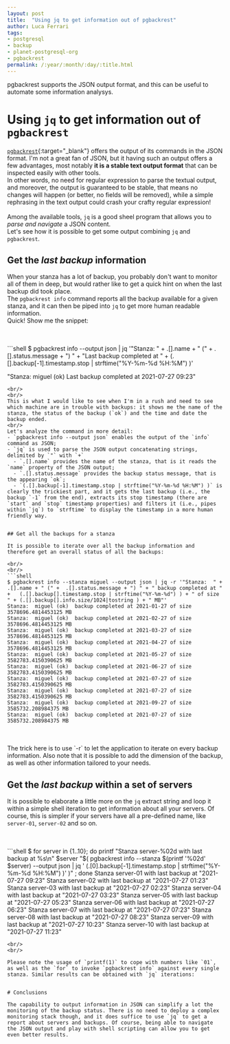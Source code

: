```yaml
---
layout: post
title:  "Using jq to get information out of pgbackrest" 
author: Luca Ferrari
tags:
- postgresql
- backup
- planet-postgresql-org
- pgbackrest
permalink: /:year/:month/:day/:title.html
---
```

pgbackrest supports the JSON output format, and this can be useful to automate some information analysys.

# Using `jq` to get information out of `pgbackrest`

[`pgbackrest`](https://pgbackrest.org/){:target="_blank"} offers the output of its commands in the JSON format. I'm not a great fan of JSON, but it having such an output offers a few advantages, most notably **it is a stable text output format** that can be inspected easily with other tools.
<br/>
In other words, no need for regular expression to parse the textual output, and moreover, the output is guaranteed to be stable, that means no changes will happen (or better, no fields will be removed), while a simple rephrasing in the text output could crash your crafty regular expression!
<br/>
<br/>
Among the available tools, `jq` is a good sheel program that allows you to *parse and navigate* a JSON content.
<br/>
Let's see how it is possible to get some output combining `jq` and `pgbackrest`.

## Get the *last backup* information

When your stanza has a lot of backup, you probably don't want to monitor all of them in deep, but would rather like to get a quick hint on when the last backup did took place.
<br/>
The `pgbackrest info` command reports all the backup available for a given stanza, and it can then be piped into `jq` to get more human readable information.
<br/>
Quick! Show me the snippet:

<br/>
<br/>
```shell
$ pgbackrest info --output json | jq '"Stanza:  " + .[].name + " (" +  .[].status.message + ") " + "Last backup completed at "  +   (.[].backup[-1].timestamp.stop | strftime("%Y-%m-%d %H:%M") )' 

"Stanza:  miguel (ok) Last backup completed at 2021-07-27 09:23"
```
<br/>
<br/>
This is what I would like to see when I'm in a rush and need to see which machine are in trouble with backups: it shows me the name of the stanza, the status of the backup (`ok`) and the time and date the backup ended.
<br/>
Let's analyze the command in more detail:
- `pgbackrest info --output json` enables the output of the `info` command as JSON;
- `jq` is used to parse the JSON output concatenating strings, delimited by `"` with `+`
  - `.[].name` provides the name of the stanza, that is it reads the `name` property of the JSON output;
  - `.[].status.message` provides the backup status message, that is the appearing `ok`;
  - `(.[].backup[-1].timestamp.stop | strftime("%Y-%m-%d %H:%M") )` is clearly the trickiest part, and it gets the last backup (i.e., the backup `-1` from the end), extracts its stop timestamp (there are `start` and `stop` timestamp properties) and filters it (i.e., pipes within `jq`) to `strftime` to display the timestamp in a more human friendly way.


## Get all the backups for a stanza

It is possible to iterate over all the backup information and therefore get an overall status of all the backups:

<br/>
<br/>
```shell
$ pgbackrest info --stanza miguel --output json | jq -r '"Stanza:  " + .[].name + " (" +  .[].status.message + ") " + " backup completed at "  +   (.[].backup[].timestamp.stop | strftime("%Y-%m-%d") ) + " of size " + (.[].backup[].info.size/1024|tostring ) + " MB"' 
Stanza:  miguel (ok)  backup completed at 2021-01-27 of size 3578696.4814453125 MB
Stanza:  miguel (ok)  backup completed at 2021-02-27 of size 3578696.4814453125 MB
Stanza:  miguel (ok)  backup completed at 2021-03-27 of size 3578696.4814453125 MB
Stanza:  miguel (ok)  backup completed at 2021-04-27 of size 3578696.4814453125 MB
Stanza:  miguel (ok)  backup completed at 2021-05-27 of size 3582783.4150390625 MB
Stanza:  miguel (ok)  backup completed at 2021-06-27 of size 3582783.4150390625 MB
Stanza:  miguel (ok)  backup completed at 2021-07-27 of size 3582783.4150390625 MB
Stanza:  miguel (ok)  backup completed at 2021-07-27 of size 3582783.4150390625 MB
Stanza:  miguel (ok)  backup completed at 2021-09-27 of size 3585732.208984375 MB
Stanza:  miguel (ok)  backup completed at 2021-07-27 of size 3585732.208984375 MB
```
<br/>
<br/>
The trick here is to use `-r` to let the application to iterate on every backup information. Also note that it is possible to add the dimension of the backup, as well as other information tailored to your needs.


## Get the *last backup* within a set of servers

It is possible to elaborate a little more on the `jq` extract string and loop it within a simple shell iteration to get information about all your servers. Of course, this is simpler if your servers have all a pre-defined name, like `server-01`, `server-02` and so on.
<br/>


<br/>
<br/>
```shell
$ for server in {1..10}; do printf "Stanza server-%02d with last backup at %s\n" $server "$(  pgbackrest info --stanza $(printf '%02d' $server) --output json |  jq ' (.[0].backup[-1].timestamp.stop | strftime("%Y-%m-%d %H:%M") )' )" ; done
Stanza server-01 with last backup at "2021-07-27 09:23"
Stanza server-02 with last backup at "2021-07-27 01:23"
Stanza server-03 with last backup at "2021-07-27 02:23"
Stanza server-04 with last backup at "2021-07-27 03:23"
Stanza server-05 with last backup at "2021-07-27 05:23"
Stanza server-06 with last backup at "2021-07-27 06:23"
Stanza server-07 with last backup at "2021-07-27 07:23"
Stanza server-08 with last backup at "2021-07-27 08:23"
Stanza server-09 with last backup at "2021-07-27 10:23"
Stanza server-10 with last backup at "2021-07-27 11:23"

```
<br/>
<br/>

Please note the usage of `printf(1)` to cope with numbers like `01`, as well as the `for` to invoke `pgbackrest info` against every single stanza. Similar results can be obtained with `jq` iterations:


# Conclusions

The capability to output information in JSON can simplify a lot the monitoring of the backup status. There is no need to deploy a complex monitoring stack though, and it does suffice to use `jq` to get a report about servers and backups. Of course, being able to navigate the JSON output and play with shell scripting can allow you to get even better results.
